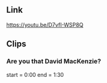 ## Link
https://youtu.be/D7vfI-WSP8Q

## Clips

### Are you that David MacKenzie?
start = 0:00
end = 1:30

